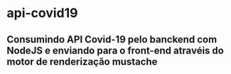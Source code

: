 # api-covid19

## Consumindo API Covid-19 pelo banckend com NodeJS e enviando para o front-end atravéis do motor de renderização mustache

